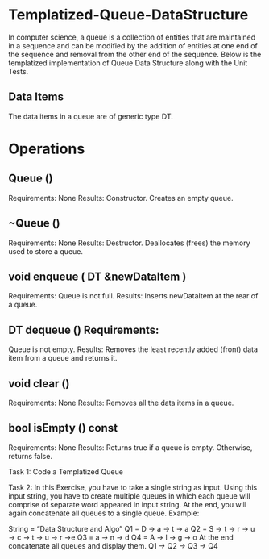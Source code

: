 # Templatized-Queue-DataStructure
In computer science, a queue is a collection of entities that are maintained in a sequence and can be modified by the addition of entities at one end of the sequence and removal from the other end of the sequence. Below is the templatized implementation of Queue Data Structure along with the Unit Tests.

## Data Items
The data items in a queue are of generic type DT.


# Operations
## Queue () 
Requirements:
None
Results:
Constructor. Creates an empty queue.

## ~Queue ()
Requirements: None
Results:
Destructor. Deallocates (frees) the memory used to store a queue.

## void enqueue ( DT &newDataItem )
Requirements:
Queue is not full.
Results:
Inserts newDataItem at the rear of a queue.

## DT dequeue () Requirements:
Queue is not empty. Results:
Removes the least recently added (front) data item from a queue and returns it.

## void clear ()
Requirements: None
Results:
Removes all the data items in a queue.

## bool isEmpty () const
Requirements:
None
Results:
Returns true if a queue is empty. Otherwise, returns false.

Task 1:
Code a Templatized Queue

Task 2:
In this Exercise, you have to take a single string as input. Using this input string, you have to create multiple
queues in which each queue will comprise of separate word appeared in input string. At the end, you will again
concatenate all queues to a single queue.
Example:

String = “Data Structure and
Algo”
Q1 = D → a → t → a
Q2 = S → t → r → u → c → t → u → r
→e
Q3 = a → n → d
Q4 = A → l → g → o
At the end concatenate all queues and display them.
Q1 → Q2 → Q3 → Q4
